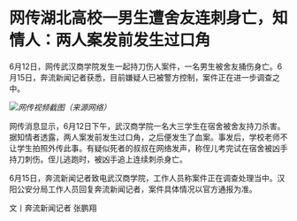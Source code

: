 

# 网传湖北高校一男生遭舍友连刺身亡，知情人：两人案发前发生过口角

6月12日，网传武汉商学院发生一起持刀伤人案件，一名男生被舍友捅伤身亡。6月15日，奔流新闻记者获悉，目前嫌疑人已被警方控制，案件正在进一步调查之中。

![](https://inews.gtimg.com/om_bt/OePVV9woEyp5Vd82ZVUgPOX6FlNs85PKNY-hQ-PeZgjqcAA/1000)_网传视频截图（来源网络）_

网传消息显示，6月12日下午，武汉商学院一名大三学生在宿舍被舍友持刀杀害。据知情者透露，两人案发前发生过口角，之后便发生了血案。事发后，学校老师不让学生拍照外传此事。有疑似死者的叔叔在网络发声，称侄儿考完试在宿舍被凶手持刀刺伤。侄儿逃跑时，被凶手追上连续刺杀身亡。

6月15日，奔流新闻记者致电武汉商学院，工作人员称案件正在调查处理当中。汉阳公安分局工作人员回复奔流新闻记者，案件具体情况以官方通报为准。

文丨奔流新闻记者 张鹏翔

